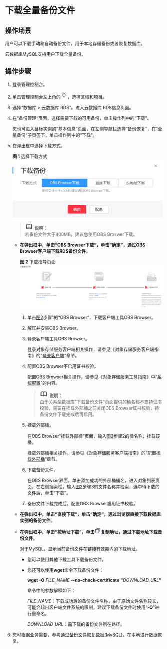 # 下载全量备份文件<a name="zh-cn_topic_0044703401"></a>

## 操作场景<a name="sb7b1b629a51e4229a30150ae0d342811"></a>

用户可以下载手动和自动备份文件，用于本地存储备份或者恢复数据库。

云数据库MySQL支持用户下载全量备份。

## 操作步骤<a name="section134981429162111"></a>

1.  登录管理控制台。
2.  单击管理控制台左上角的![](figures/Region灰色图标.png)，选择区域和项目。
3.  选择“数据库  \>  云数据库 RDS“。进入云数据库 RDS信息页面。
4.  在“备份管理“页面，选择需要下载的可用备份，单击操作列中的“下载”。

    您也可进入目标实例的“基本信息“页面，在左侧导航栏选择“备份恢复“，在“全量备份“子页签下，单击操作列中的“下载“。

5.  在弹出框中选择下载方式。

    **图 1**  选择下载方式<a name="fig18394115114223"></a>  
    ![](figures/选择下载方式.png "选择下载方式")

    >![](public_sys-resources/icon-note.gif) **说明：**   
    >若备份文件大于400MB，建议您使用OBS Broswer下载。  

    -   **在弹出框中，单击“OBS Browser下载“，单击“确定“，通过OBS Browser客户端下载RDS备份文件**。

        **图 2**  下载指导页面<a name="fig1539455192210"></a>  
        ![](figures/下载指导页面.png "下载指导页面")

        1.  单击[图2](#fig1539455192210)步骤1的“OBS Browser“，下载客户端工具OBS Browser。
        2.  解压并安装OBS Browser。
        3.  登录客户端工具OBS Browser。

            登录对象存储服务客户端相关操作，请参见《对象存储服务客户端指南》的“[登录客户端](https://support.huaweicloud.com/clientogw-obs/zh-cn_topic_0045829058.html)”章节。

        4.  配置OBS Browser不启用证书校验。

            配置OBS Browser相关操作，请参见《对象存储服务工具指南》中“[系统配置](https://support.huaweicloud.com/clientogw-obs/zh-cn_topic_0045829119.html)”的内容。

            >![](public_sys-resources/icon-note.gif) **说明：**   
            >由于关系型数据库“下载备份文件“页面提供的桶名称不支持证书校验，需要在挂载外部桶之前关闭OBS Browser证书校验，待备份文件下载完成后再启用。  

        5.  挂载外部桶。

            在OBS Browser“挂载外部桶“页面，输入[图2](#fig1539455192210)步骤2的桶名称，挂载该桶。

            挂载外部桶相关操作，请参见《对象存储服务客户端指南》的“[配置挂载外部桶](https://support.huaweicloud.com/clientogw-obs/zh-cn_topic_0045829133.html)”章节。

        6.  下载备份文件。

            在OBS Browser界面，单击添加成功的外部桶桶名，进入对象列表页面，在右侧搜索栏，输入[图2](#fig1539455192210)步骤3的文件名称并检索，选中待下载的文件后，单击“下载”。

        7.  备份文件下载完成后，配置OBS Browser启用证书校验。

    -   **在弹出框中，单击“直接下载“，单击“确定“，通过浏览器直接下载数据库实例的备份文件**。
    -   **在弹出框中，单击“按地址下载”，单击**![](figures/copy_btn.png)**复制地址，通过下载地址下载备份文件**。

        对于MySQL，显示当前备份文件在链接有效期内的下载地址。

        -   您可以使用其他下载工具下载备份文件。
        -   您还可以使用**wget**命令下载备份文件：

            **wget -O** _FILE\_NAME_ **--no-check-certificate** **"**_DOWNLOAD\_URL_**"**

            命令中的参数解释如下：

            _FILE\_NAME_：下载成功后的备份文件名称，由于原始文件名称较长，可能会超出客户端文件系统的限制，建议下载备份文件时使用“**-O**”进行重命名。

            _DOWNLOAD\_URL_：需下载的备份文件所在路径。


6.  您可根据业务需要，参考[通过备份文件恢复数据\(MySQL\)](通过备份文件恢复数据(MySQL).md)，在本地进行数据恢复。


